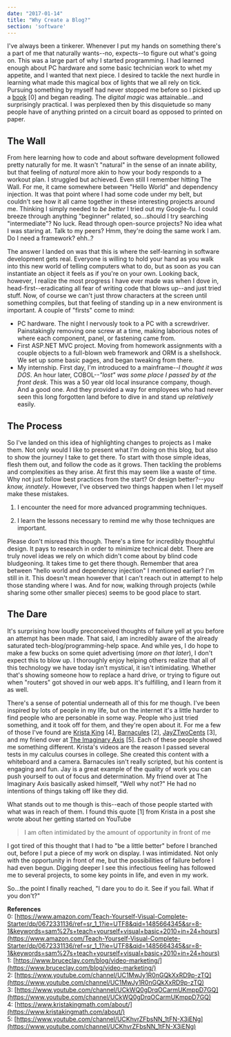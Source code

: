 ```yaml
---
date: "2017-01-14"
title: "Why Create a Blog?"
section: 'software'
---
```


I've always been a tinkerer. Whenever I put my hands on something there's a part of me that naturally wants--no, expects--to figure out what's going on. This was a large part of why I started programming. I had learned enough about PC hardware and some basic technician work to whet my appetite, and I wanted that next piece. I desired to tackle the next hurdle in learning what made this magical box of lights that we all rely on tick. Pursuing something by myself had never stopped me before so I picked up a [book](https://www.amazon.com/Teach-Yourself-Visual-Complete-Starter/dp/0672331136/ref=sr_1_1?ie=UTF8&qid=1485664345&sr=8-1&keywords=sam%27s+teach+yourself+visual+basic+2010+in+24+hours) [0] and began reading. The *digital magic* was attainable...and surprisingly practical. I was perplexed then by this disquietude so many people have of anything printed on a circuit board as opposed to printed on paper.

## The Wall
From here learning how to code and about software development followed pretty naturally for me. It wasn't "natural" in the sense of an innate ability, but that feeling of *natural* more akin to how your body responds to a workout plan. I struggled but achieved. Even still I remember hitting The Wall. For me, it came somewhere between "Hello World" and dependency injection. It was that point where I had some code under my belt, but couldn't see how it all came together in these interesting projects around me. Thinking I simply needed to *be better* I tried out my Google-fu. I could breeze through anything "beginner" related, so...should I try searching "intermediate"? No luck. Read through open-source projects? No idea what I was staring at. Talk to my peers? Hmm, they're doing the same work I am. Do I need a framework? ehh..? 

The answer I landed on was that this is where the self-learning in software development gets real. Everyone is willing to hold your hand as you walk into this new world of telling computers what to do, but as soon as you can instantiate an object it feels as if you're on your own. Looking back, however, I realize the most progress I have ever made was when I dove in, head-first--eradicating all fear of writing code that blows up--and just tried stuff. Now, of course we can't just throw characters at the screen until something compiles, but that feeling of standing up in a new environment is important. A couple of "firsts" come to mind:

- PC hardware. The night I nervously took to a PC with a screwdriver. Painstakingly removing one screw at a time, making laborious notes of where each component, panel, or fastening came from.
- First ASP.NET MVC project. Moving from homework assignments with a couple objects to a full-blown web framework and ORM is a shellshock. We set up some basic pages, and began tweaking from there.
- My internship. First day, I'm introduced to a mainframe--*I thought it was DOS*. An hour later, COBOL--*"lost" was some place I passed by at the front desk*. This was a 50 year old local insurance company, though. And a good one. And they provided a way for employees who had never seen this long forgotten land before to dive in and stand up *relatively* easily.

## The Process
So I've landed on this idea of highlighting changes to projects as I make them. Not only would I like to present what I'm doing on this blog, but also to show the journey I take to get there. To start with those simple ideas, flesh them out, and follow the code as it grows. Then tackling the problems and complexities as they arise. At first this may seem like a waste of time. Why not just follow best practices from the start? Or design better?--*you know, innately*. However, I've observed two things happen when I let myself make these mistakes.

1) I encounter the need for more advanced programming techniques.

2) I learn the lessons necessary to remind me why those techniques are important.

Please don't misread this though. There's a time for incredibly thoughtful design. It pays to research in order to minimize technical debt. There are truly novel ideas we rely on which didn't come about by blind code bludgeoning. It takes time to get there though. Remember that area between "hello world and dependency injection" I mentioned earlier? I'm still in it. This doesn't mean however that I can't reach out in attempt to help those standing where I was. And for now, walking through projects (while sharing some other smaller pieces) seems to be good place to start.

## The Dare
It's surprising how loudly preconceived thoughts of failure yell at you before an attempt has been made. That said, I am incredibly aware of the already saturated tech-blog/programming-help space. And while yes, I do hope to make a few bucks on some quiet advertising (*more on that later*), I don't expect this to blow up. I thoroughly enjoy helping others realize that all of this technology we have today isn't mystical, it isn't intimidating. Whether that's showing someone how to replace a hard drive, or trying to figure out when "routers" got shoved in our web apps. It's fulfilling, and I learn from it as well.

There's a sense of potential underneath all of this for me though. I've been inspired by lots of people in my life, but on the internet it's a little harder to find people who are personable in some way. People who just tried something, and it took off for them, and they're open about it. For me a few of those I've found are [Krista King](https://www.kristakingmath.com/about/) [4], [Barnacules](https://www.youtube.com/channel/UC1MwJy1R0nGQkXxRD9p-zTQ) [2], [JayZTwoCents](https://www.youtube.com/channel/UC1MwJy1R0nGQkXxRD9p-zTQ) [3], and my friend over at [The Imaginary Axis](https://www.youtube.com/channel/UCKhvrZFbsNN_1tFN-X3iENg) [5]. Each of these people showed me something different. Krista's videos are the reason I passed several tests in my calculus courses in college. She created this content with a whiteboard and a camera. Barnacules isn't really scripted, but his content is engaging and fun. Jay is a great example of the quality of work you can push yourself to out of focus and determination. My friend over at The Imaginary Axis basically asked himself, "Well why not?" He had no intentions of things taking off like they did.

What stands out to me though is this--each of those people started with what was in reach of them. I found this quote [1] from Krista in a post she wrote about her getting started on YouTube

> I am often intimidated by the amount of opportunity in front of me

I got tired of this thought that I had to "be a little better" before I branched out, before I put a piece of my work on display. I was intimidated. Not only with the opportunity in front of me, but the possibilities of failure before I had even begun. Digging deeper I see this infectious feeling has followed me to several projects, to some key points in life, and even in my work.

So...the point I finally reached, "I dare you to do it. See if you fail. What if you don't?"

**References**
<br />
0: [https://www.amazon.com/Teach-Yourself-Visual-Complete-Starter/dp/0672331136/ref=sr_1_1?ie=UTF8&qid=1485664345&sr=8-1&keywords=sam%27s+teach+yourself+visual+basic+2010+in+24+hours](https://www.amazon.com/Teach-Yourself-Visual-Complete-Starter/dp/0672331136/ref=sr_1_1?ie=UTF8&qid=1485664345&sr=8-1&keywords=sam%27s+teach+yourself+visual+basic+2010+in+24+hours)
<br />
1: [https://www.bruceclay.com/blog/video-marketing/](https://www.bruceclay.com/blog/video-marketing/)
<br />
2: [https://www.youtube.com/channel/UC1MwJy1R0nGQkXxRD9p-zTQ](https://www.youtube.com/channel/UC1MwJy1R0nGQkXxRD9p-zTQ)
<br />
3: [https://www.youtube.com/channel/UCkWQ0gDrqOCarmUKmppD7GQ](https://www.youtube.com/channel/UCkWQ0gDrqOCarmUKmppD7GQ)
<br />
4: [https://www.kristakingmath.com/about/](https://www.kristakingmath.com/about/)
<br />
5: [https://www.youtube.com/channel/UCKhvrZFbsNN_1tFN-X3iENg](https://www.youtube.com/channel/UCKhvrZFbsNN_1tFN-X3iENg)